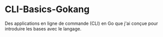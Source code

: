 # CLI-Basics-Gokang
Des applications  en ligne de commande (CLI) en Go que j'ai conçue pour  introduire les bases  avec le langage.
